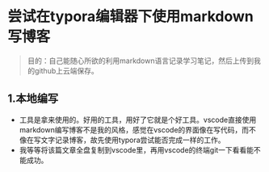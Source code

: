 # 尝试在typora编辑器下使用markdown写博客

> 目的：自己能随心所欲的利用markdown语言记录学习笔记，然后上传到我的github上云端保存。

## 1.本地编写

- 工具是拿来使用的。好用的工具，用好了它就是个好工具。vscode直接使用markdown编写博客不是我的风格，感觉在vscode的界面像在写代码，而不像在写文字记录博客，故先使用typora尝试能否完成一样的工作。
- 我等等将该篇文章全盘复制到vscode里，再用vscode的终端git一下看看能不能成功。